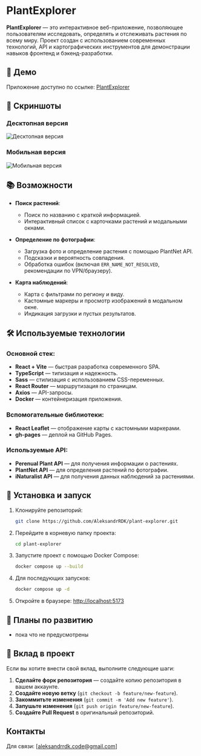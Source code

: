# PlantExplorer

**PlantExplorer** — это интерактивное веб-приложение, позволяющее пользователям исследовать, определять и отслеживать растения по всему миру. Проект создан с использованием современных технологий, API и картографических инструментов для демонстрации навыков фронтенд и бэкенд-разработки.

## 🚀 Демо

Приложение доступно по ссылке: [PlantExplorer](https://AleksandrRDK.github.io/plant-explorer)

## 📸 Скриншоты

### Десктопная версия

![Десктопная версия](./public/images/screen/desktop.png)

### Мобильная версия

![Мобильная версия](./public/images/screen/mobile.jpg)

## 📚 Возможности

-   **Поиск растений**:

    -   Поиск по названию с краткой информацией.
    -   Интерактивный список с карточками растений и модальными окнами.

-   **Определение по фотографии**:

    -   Загрузка фото и определение растения с помощью PlantNet API.
    -   Подсказки и вероятность совпадения.
    -   Обработка ошибок (включая `ERR_NAME_NOT_RESOLVED`, рекомендации по VPN/браузеру).

-   **Карта наблюдений**:

    -   Карта с фильтрами по региону и виду.
    -   Кастомные маркеры и просмотр изображений в модальном окне.
    -   Индикация загрузки и пустых результатов.

## 🛠 Используемые технологии

### Основной стек:

-   **React + Vite** — быстрая разработка современного SPA.
-   **TypeScript** — типизация и надежность.
-   **Sass** — стилизация с использованием CSS-переменных.
-   **React Router** — маршрутизация по страницам.
-   **Axios** — API-запросы.
-   **Docker** — контейнеризация приложения.

### Вспомогательные библиотеки:

-   **React Leaflet** — отображение карты с кастомными маркерами.
-   **gh-pages** — деплой на GitHub Pages.

### Используемые API:

-   **Perenual Plant API** — для получения информации о растениях.
-   **PlantNet API** — для определения растений по фотографии.
-   **iNaturalist API** — для получения данных наблюдений за растениями.

## 🔧 Установка и запуск

1. Клонируйте репозиторий:
    ```bash
    git clone https://github.com/AleksandrRDK/plant-explorer.git
    ```
2. Перейдите в корневую папку проекта:
    ```bash
    cd plant-explorer
    ```
3. Запустите проект с помощью Docker Compose:
    ```bash
    docker compose up --build
    ```
4. Для последующих запусков:
    ```bash
    docker compose up -d
    ```
5. Откройте в браузере: [http://localhost:5173](http://localhost:5173)

## 📝 Планы по развитию

-   пока что не предусмотрены

## 🤝 Вклад в проект

Если вы хотите внести свой вклад, выполните следующие шаги:

1. **Сделайте форк репозитория** — создайте копию репозитория в вашем аккаунте.
2. **Создайте новую ветку** (`git checkout -b feature/new-feature`).
3. **Закоммитьте изменения** (`git commit -m 'Add new feature'`).
4. **Запушьте изменения** (`git push origin feature/new-feature`).
5. **Создайте Pull Request** в оригинальный репозиторий.

## Контакты

Для связи: [aleksandrrdk.code@gmail.com]
